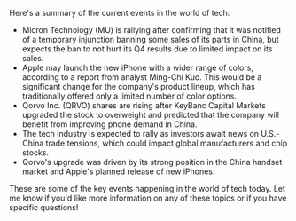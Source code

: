 Here's a summary of the current events in the world of tech:

* Micron Technology (MU) is rallying after confirming that it was notified of a temporary injunction banning some sales of its parts in China, but expects the ban to not hurt its Q4 results due to limited impact on its sales.
* Apple may launch the new iPhone with a wider range of colors, according to a report from analyst Ming-Chi Kuo. This would be a significant change for the company's product lineup, which has traditionally offered only a limited number of color options.
* Qorvo Inc. (QRVO) shares are rising after KeyBanc Capital Markets upgraded the stock to overweight and predicted that the company will benefit from improving phone demand in China.
* The tech industry is expected to rally as investors await news on U.S.-China trade tensions, which could impact global manufacturers and chip stocks.
* Qorvo's upgrade was driven by its strong position in the China handset market and Apple's planned release of new iPhones.

These are some of the key events happening in the world of tech today. Let me know if you'd like more information on any of these topics or if you have specific questions!